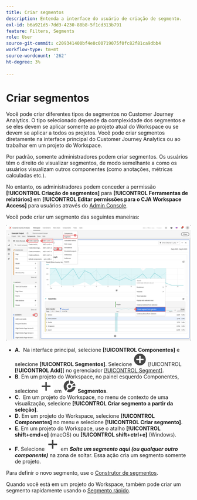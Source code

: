 ```yaml
---
title: Criar segmentos
description: Entenda a interface do usuário de criação de segmento.
exl-id: b6a921d5-7dd3-4230-88b8-5f1cd313b791
feature: Filters, Segments
role: User
source-git-commit: c209341400bf4e0c00719075f0fc82f81ca9dbb4
workflow-type: tm+mt
source-wordcount: '262'
ht-degree: 3%

---
```


# Criar segmentos

Você pode criar diferentes tipos de segmentos no Customer Journey Analytics.  O tipo selecionado depende da complexidade dos segmentos e se eles devem se aplicar somente ao projeto atual do Workspace ou se devem se aplicar a todos os projetos. Você pode criar segmentos diretamente na interface principal do Customer Journey Analytics ou ao trabalhar em um projeto do Workspace.

Por padrão, somente administradores podem criar segmentos. Os usuários têm o direito de visualizar segmentos, de modo semelhante a como os usuários visualizam outros componentes (como anotações, métricas calculadas etc.).

No entanto, os administradores podem conceder a permissão **[!UICONTROL Criação de segmentos]** para **[!UICONTROL Ferramentas de relatórios]** em **[!UICONTROL Editar permissões para o CJA Workspace Access]** para usuários através do [Admin Console](/help/technotes/access-control.md#user-level-access).

Você pode criar um segmento das seguintes maneiras:

![Maneiras de criar um segmento](assets/create-filter.png)

* **A**.  Na interface principal, selecione **[!UICONTROL Componentes]** e selecione **[!UICONTROL Segmentos]**. Selecione ![AddCircle](/help/assets/icons/AddCircle.svg) [!UICONTROL **[!UICONTROL Add]**] no gerenciador [[!UICONTROL Segment]](/help/components/segments/seg-manage.md).
* **B**. Em um projeto do Workspace, no painel esquerdo Componentes, selecione ![Adicionar](/help/assets/icons/Add.svg) em ![Segmento](/help/assets/icons/Segmentation.svg) **Segmentos**.
* **C**.  Em um projeto do Workspace, no menu de contexto de uma visualização, selecione **[!UICONTROL Criar segmento a partir da seleção]**.
* **D**. Em um projeto do Workspace, selecione **[!UICONTROL Componentes]** no menu e selecione **[!UICONTROL Criar segmento]**.
* **E**. Em um projeto do Workspace, use o atalho **[!UICONTROL shift+cmd+e]** (macOS) ou **[!UICONTROL shift+ctrl+e]** (Windows).
* **F**. Selecione ![Adicionar](/help/assets/icons/Add.svg) em ***Solte um segmento aqui (ou qualquer outro componente)*** na zona de soltar. Essa ação cria um segmento somente de projeto.

Para definir o novo segmento, use o [Construtor de segmentos](/help/components/segments/seg-builder.md).

Quando você está em um projeto do Workspace, também pode criar um segmento rapidamente usando o [Segmento rápido](/help/components/segments/seg-quick.md).
